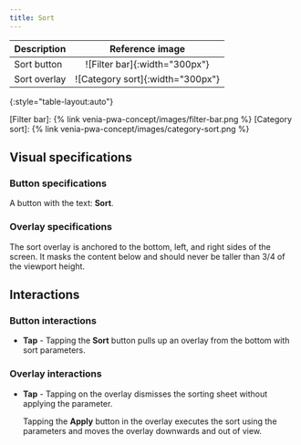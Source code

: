 ```yaml
---
title: Sort
---
```


| Description  | Reference image                  |
| ------------ | :------------------------------: |
| Sort button  | ![Filter bar]{:width="300px"}    |
| Sort overlay | ![Category sort]{:width="300px"} |
{:style="table-layout:auto"}

[Filter bar]: {% link venia-pwa-concept/images/filter-bar.png %}
[Category sort]: {% link venia-pwa-concept/images/category-sort.png %}

## Visual specifications

### Button specifications

A button with the text: **Sort**.

### Overlay specifications

The sort overlay is anchored to the bottom, left, and right sides of the screen.
It masks the content below and should never be taller than 3/4 of the viewport height.

## Interactions

### Button interactions

* **Tap** - Tapping the **Sort** button pulls up an overlay from the bottom with sort parameters.

### Overlay interactions

* **Tap** - Tapping on the overlay dismisses the sorting sheet without applying the parameter.

  Tapping the **Apply** button in the overlay executes the sort using the parameters and moves the overlay downwards and out of view.